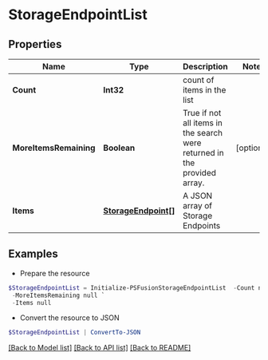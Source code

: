 # StorageEndpointList
## Properties

Name | Type | Description | Notes
------------ | ------------- | ------------- | -------------
**Count** | **Int32** | count of items in the list | 
**MoreItemsRemaining** | **Boolean** | True if not all items in the search were returned in the provided array. | [optional] 
**Items** | [**StorageEndpoint[]**](StorageEndpoint.md) | A JSON array of Storage Endpoints | 

## Examples

- Prepare the resource
```powershell
$StorageEndpointList = Initialize-PSFusionStorageEndpointList  -Count null `
 -MoreItemsRemaining null `
 -Items null
```

- Convert the resource to JSON
```powershell
$StorageEndpointList | ConvertTo-JSON
```

[[Back to Model list]](../README.md#documentation-for-models) [[Back to API list]](../README.md#documentation-for-api-endpoints) [[Back to README]](../README.md)

